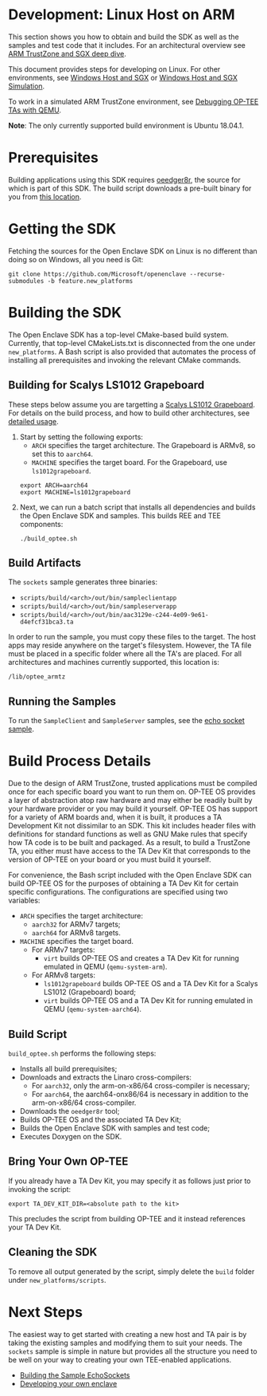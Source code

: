 Development: Linux Host on ARM
=============

This section shows you how to obtain and build the SDK as well as the samples
and test code that it includes. For an architectural overview see
[ARM TrustZone and SGX deep dive](sgx_trustzone_arch.md).

This document provides steps for developing on Linux. For other environments,
see [Windows Host and SGX](win_sgx_dev.md) or
[Windows Host and SGX Simulation](win_sgx_dev.md#simulation).

To work in a simulated ARM TrustZone environment, see [Debugging OP-TEE TAs with
QEMU](ta_debugging_qemu.md).

**Note**: The only currently supported build environment is Ubuntu 18.04.1.

# Prerequisites

Building applications using this SDK requires
[oeedger8r](https://github.com/Microsoft/openenclave/tree/master/docs/GettingStartedDocs/Edger8rGettingStarted.md),
the source for
which is part of this SDK. The build script downloads a pre-built binary for
you from [this location](https://oedownload.blob.core.windows.net/binaries/oeedger8r).

# Getting the SDK

Fetching the sources for the Open Enclave SDK on Linux is no different than
doing so on Windows, all you need is Git:

```
git clone https://github.com/Microsoft/openenclave --recurse-submodules -b feature.new_platforms
```

# Building the SDK

The Open Enclave SDK has a top-level CMake-based build system. Currently,
that top-level CMakeLists.txt is disconnected from the one under `new_platforms`.
A Bash script is also provided that automates the process of installing all
prerequisites and invoking the relevant CMake commands.

## Building for Scalys LS1012 Grapeboard

These steps below assume you are targetting a [Scalys LS1012 Grapeboard](grapeboard.mc).
For details on the build process, and how to build other architectures, see [detailed usage](linux_arm_dev.md#details).

1) Start by setting the following exports:
   * `ARCH` specifies the target architecture. The Grapeboard is ARMv8, so set this to `aarch64`.
   *  `MACHINE` specifies the target board. For the Grapeboard, use `ls1012grapeboard`.
    ```
    export ARCH=aarch64
    export MACHINE=ls1012grapeboard
    ```
2) Next, we can run a batch script that installs all dependencies and builds the Open Enclave SDK and samples. 
   This builds REE and TEE components:
    ```
    ./build_optee.sh
    ```

## Build Artifacts

The `sockets` sample generates three binaries:

* `scripts/build/<arch>/out/bin/sampleclientapp`
* `scripts/build/<arch>/out/bin/sampleserverapp`
* `scripts/build/<arch>/out/bin/aac3129e-c244-4e09-9e61-d4efcf31bca3.ta`

In order to run the sample, you must copy these files to the target. The host
apps may reside anywhere on the target's filesystem. However, the TA file must
be placed in a specific folder where all the TA's are placed. For all
architectures and machines currently supported, this location is:

```
/lib/optee_armtz
```

## Running the Samples

To run the `SampleClient` and `SampleServer` samples, see the [echo socket sample](sample_sockets.md#grapeboard).

# Build Process Details

Due to the design of ARM TrustZone, trusted applications must be compiled once
for each specific board you want to run them on. OP-TEE OS provides a layer of
abstraction atop raw hardware and may either be readily built by your hardware
provider or you may build it yourself. OP-TEE OS has support for a variety of
ARM boards and, when it is built, it produces a TA Development Kit not
dissimilar to an SDK. This kit includes header files with definitions for
standard functions as well as GNU Make rules that specify how TA code is to be
built and packaged. As a result, to build a TrustZone TA, you either must have
access to the TA Dev Kit that corresponds to the version of OP-TEE on your board
or you must build it yourself.

For convenience, the Bash script included with the Open Enclave SDK can build
OP-TEE OS for the purposes of obtaining a TA Dev Kit for certain specific
configurations. The configurations are specified using two variables:

* `ARCH` specifies the target architecture:
    * `aarch32` for ARMv7 targets;
    * `aarch64` for ARMv8 targets.
* `MACHINE` specifies the target board.
    * For ARMv7 targets:
        * `virt` builds OP-TEE OS and creates a TA Dev Kit for running emulated
          in QEMU (`qemu-system-arm`).
    * For ARMv8 targets:
        * `ls1012grapeboard` builds OP-TEE OS and a TA Dev Kit for a Scalys
          LS1012 (Grapeboard) board;
        * `virt` builds OP-TEE OS and a TA Dev Kit for running emulated in QEMU
          (`qemu-system-aarch64`).

## Build Script

`build_optee.sh` performs the following steps:

* Installs all build prerequisites;
* Downloads and extracts the Linaro cross-compilers:
    * For `aarch32`, only the arm-on-x86/64 cross-compiler is necessary;
    * For `aarch64`, the aarch64-onx86/64 is necessary in addition to the
      arm-on-x86/64 cross-compiler.
* Downloads the `oeedger8r` tool;
* Builds OP-TEE OS and the associated TA Dev Kit;
* Builds the Open Enclave SDK with samples and test code;
* Executes Doxygen on the SDK.

## Bring Your Own OP-TEE

If you already have a TA Dev Kit, you may specify it as follows just prior to
invoking the script:

```
export TA_DEV_KIT_DIR=<absolute path to the kit>
```

This precludes the script from building OP-TEE and it instead references your TA
Dev Kit.

## Cleaning the SDK

To remove all output generated by the script, simply delete the `build` folder
under `new_platforms/scripts`.

# Next Steps

The easiest way to get started with creating a new host and TA pair is by taking
the existing samples and modifying them to suit your needs. The `sockets` sample
is simple in nature but provides all the structure you need to be well on your
way to creating your own TEE-enabled applications.

* [Building the Sample EchoSockets](sample_sockets.md#grapeboard)
* [Developing your own enclave](new_platform_dev.md)
